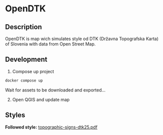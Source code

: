 # OpenDTK

## Description

OpenDTK is map wich simulates style od DTK (Državna Topografska Karta) of Slovenia with data from Open Street Map.

## Development

1. Compose up project

```bash
docker compose up
```

Wait for assets to be downloaded and exported...

2. Open QGIS and update map

## Styles

**Followed style:** [topographic-signs-dtk25.pdf](https://raw.githubusercontent.com/KomelT/OpenDTK/refs/heads/main/assets/topographic-signs-dtk25.pdf)
